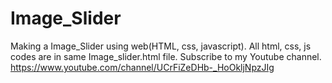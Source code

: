 # Image_Slider
Making a Image_Slider using web(HTML, css, javascript).
All html, css, js codes are in same Image_slider.html file.
Subscribe to my Youtube channel.
https://www.youtube.com/channel/UCrFiZeDHb-_HoOkljNpzJIg

